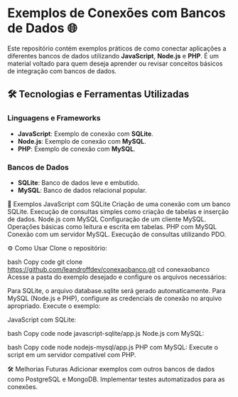 # Exemplos de Conexões com Bancos de Dados 🌐

Este repositório contém exemplos práticos de como conectar aplicações a diferentes bancos de dados utilizando **JavaScript**, **Node.js** e **PHP**. É um material voltado para quem deseja aprender ou revisar conceitos básicos de integração com bancos de dados.

## 🛠️ Tecnologias e Ferramentas Utilizadas

### Linguagens e Frameworks
- **JavaScript**: Exemplo de conexão com **SQLite**.
- **Node.js**: Exemplo de conexão com **MySQL**.
- **PHP**: Exemplo de conexão com **MySQL**.

### Bancos de Dados
- **SQLite**: Banco de dados leve e embutido.
- **MySQL**: Banco de dados relacional popular.

📖 Exemplos
JavaScript com SQLite
Criação de uma conexão com um banco SQLite.
Execução de consultas simples como criação de tabelas e inserção de dados.
Node.js com MySQL
Configuração de um cliente MySQL.
Operações básicas como leitura e escrita em tabelas.
PHP com MySQL
Conexão com um servidor MySQL.
Execução de consultas utilizando PDO.

⚙️ Como Usar
Clone o repositório:

bash
Copy code
git clone https://github.com/leandroffdev/conexaobanco.git
cd conexaobanco
Acesse a pasta do exemplo desejado e configure os arquivos necessários:

Para SQLite, o arquivo database.sqlite será gerado automaticamente.
Para MySQL (Node.js e PHP), configure as credenciais de conexão no arquivo apropriado.
Execute o exemplo:

JavaScript com SQLite:

bash
Copy code
node javascript-sqlite/app.js
Node.js com MySQL:

bash
Copy code
node nodejs-mysql/app.js
PHP com MySQL: Execute o script em um servidor compatível com PHP.

🛠️ Melhorias Futuras
Adicionar exemplos com outros bancos de dados como PostgreSQL e MongoDB.
Implementar testes automatizados para as conexões.

